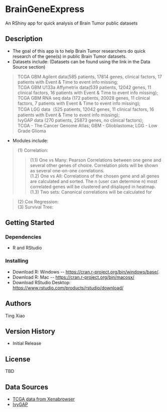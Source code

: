 # BrainGeneExpress

An RShiny app for quick analysis of Brain Tumor public datasets 

## Description

* The goal of this app is to help Brain Tumor researchers do quick research of the gene(s) in public Brain Tumor datasets.
* Datasets include: (Datasets can be found using the link in the Data Source section) 
> TCGA GBM Agilent data(585 patients, 17814 genes, clinical factors, 17 patients with Event & Time to event info missing; <br/>
> TCGA GBM U133a Affymetrix data(539 patients, 12042 genes, 11 clinical factors, 16 patients with Event & Time to event info missing); <br/>
> TCGA GBM RNA seq data (172 patients, 20028 genes, 11 clinical factors, 7 patients with Event & Time to event info missing); <br/>
> TCGA LGG  data（525 patients, 12042 genes, 11 clinical factors, 16 patients with Event & Time to event info missing); <br/>
> IvyGAP data (270 patients, 25873 genes, no clinical factors); <br/>
> TCGA - The Cancer Genome Atlas;  GBM - Glioblastoma; LGG - Low Grade Glioma<br/>
* Modules include: 
> (1) Correlation: <br/> 
> > (1.1) One vs Many: Pearson Correlations between one gene and several other genes of choice. Correlation plots will be shown as several one-on-one correlations. <br/>
> > (1.2) One vs All: Correlations of the chosen gene and all genes are calculated and sorted. The n (user can determine n) most correlated genes will be clustered and displayed in heatmap. <br/>
> > (1.3) Two sets: Canonical correlations will be calculated for <br/> 

> (2) Cox Regression:<br/>
>(3) Survival Tree: 



## Getting Started

### Dependencies

* R and RStudio

### Installing

* Download R: Windows -- https://cran.r-project.org/bin/windows/base/. 
* Download R: Mac -- https://cran.r-project.org/bin/macosx/
* Download RStudio Desktop: https://www.rstudio.com/products/rstudio/download/

## Authors

Ting Xiao

## Version History

* Initial Release

## License

TBD

## Data Sources
* [TCGA data from Xenabrowser](https://xenabrowser.net/datapages/?cohort=TCGA%20Glioblastoma%20(GBM)&removeHub=https%3A%2F%2Fxena.treehouse.gi.ucsc.edu%3A443)
* [IvyGAP](https://glioblastoma.alleninstitute.org/static/download.html)
